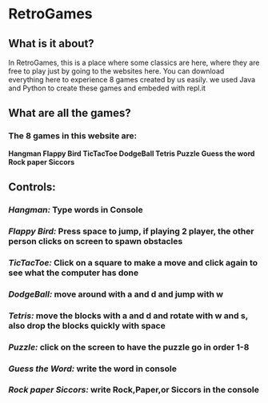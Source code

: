 # RetroGames

## What is it about?

In RetroGames, this is a place where some classics are here, where they are free to play just by going to the websites here. You can download everything here to experience 8 games created by us easily. we used Java and Python to create these games and embeded with repl.it

## What are all the games?

### The 8 games in this website are:
**Hangman
Flappy Bird
TicTacToe
DodgeBall
Tetris
Puzzle
Guess the word
Rock paper Siccors**

## Controls:
### _Hangman:_ Type words in Console
### _Flappy Bird:_ Press space to jump, if playing 2 player, the other person clicks on screen to spawn obstacles 
### _TicTacToe:_ Click on a square to make a move and click again to see what the computer has done
### _DodgeBall:_ move around with **a** and **d** and jump with **w**
### _Tetris:_ move the blocks with **a** and **d** and rotate with **w** and **s**, also drop the blocks quickly with **space**
### _Puzzle:_ click on the screen to have the puzzle go in order 1-8
### _Guess the Word:_ write the word in console
### _Rock paper Siccors:_ write Rock,Paper,or Siccors in the console

